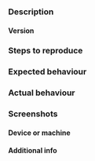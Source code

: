 ### Description

<!-- brief description of the bug -->

#### Version

<!-- commid id or version number -->

### Steps to reproduce

<!--if you can reliably reproduce the bug, list here the steps  -->

### Expected behaviour

<!--description of the expected behavior -->

### Actual behaviour

<!-- explain what happened instead of the expected behaviour -->

### Screenshots

<!--Screenshots if gui related, drag and drop to add to the issue -->

#### Device or machine

<!-- device/machine used, operating system -->



#### Additional info

<!-- Additional information useful for debugging (e.g. logs) -->
